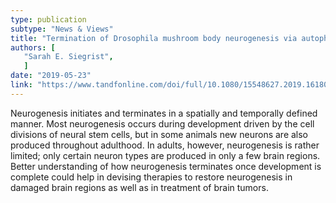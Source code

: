 ```yaml
---
type: publication
subtype: "News & Views"
title: "Termination of Drosophila mushroom body neurogenesis via autophagy and apoptosis"
authors: [
   "Sarah E. Siegrist",
   ]
date: "2019-05-23"
link: "https://www.tandfonline.com/doi/full/10.1080/15548627.2019.1618098"
---
```

Neurogenesis initiates and terminates in a spatially and temporally defined manner. Most neurogenesis occurs during development driven by the cell divisions of neural stem cells, but in some animals new neurons are also produced throughout adulthood. In adults, however, neurogenesis is rather limited; only certain neuron types are produced in only a few brain regions. Better understanding of how neurogenesis terminates once development is complete could help in devising therapies to restore neurogenesis in damaged brain regions as well as in treatment of brain tumors.